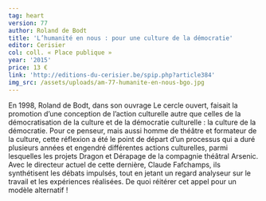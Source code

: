 ```yaml
---
tag: heart
version: 77
author: Roland de Bodt
title: 'L’humanité en nous : pour une culture de la démocratie'
editor: Cerisier
col: coll. « Place publique »
year: '2015'
price: 13 €
link: 'http://editions-du-cerisier.be/spip.php?article384'
img_src: /assets/uploads/am-77-humanite-en-nous-bgo.jpg
---
```

En 1998, Roland de Bodt, dans son ouvrage Le cercle ouvert, faisait la promotion
 d’une conception de l’action culturelle autre que celles de la démocratisation de la
 culture et de la démocratie culturelle : la culture de la démocratie. Pour ce penseur,
 mais aussi homme de théâtre et formateur de la culture, cette réflexion a été le
 point de départ d’un processus qui a duré plusieurs années et engendré différentes
 actions culturelles, parmi lesquelles les projets Dragon et Dérapage de la compagnie
 théâtral Arsenic. Avec le directeur actuel de cette dernière, Claude Fafchamps, ils
 synthétisent les débats impulsés, tout en jetant un regard analyseur sur le travail
 et les expériences réalisées. De quoi réitérer cet appel pour un modèle alternatif !
